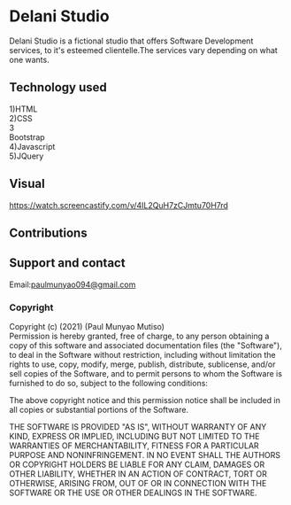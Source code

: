 # Delani Studio

Delani Studio is a fictional studio that offers Software Development services,
to it's esteemed clientelle.The services vary depending on what one wants.

## Technology used 
1)HTML<br>2)CSS<br>3<br>Bootstrap<br>4)Javascript<br>5)JQuery

## Visual
https://watch.screencastify.com/v/4IL2QuH7zCJmtu70H7rd

## Contributions

## Support and contact
Email:paulmunyao094@gmail.com

<!-- # MIT License
https://img.shields.io/github/license/LICENSE.md/https://github.com/paulmunyao/Delani_Studio.git?color=purple&logo=Delani&logoColor=Yellow -->
### Copyright
Copyright (c) (2021) (Paul Munyao Mutiso)<br>Permission is hereby granted, free of charge, to any person obtaining a copy
of this software and associated documentation files (the "Software"), to deal
in the Software without restriction, including without limitation the rights
to use, copy, modify, merge, publish, distribute, sublicense, and/or sell
copies of the Software, and to permit persons to whom the Software is
furnished to do so, subject to the following conditions:

The above copyright notice and this permission notice shall be included in all
copies or substantial portions of the Software.

THE SOFTWARE IS PROVIDED "AS IS", WITHOUT WARRANTY OF ANY KIND, EXPRESS OR
IMPLIED, INCLUDING BUT NOT LIMITED TO THE WARRANTIES OF MERCHANTABILITY,
FITNESS FOR A PARTICULAR PURPOSE AND NONINFRINGEMENT. IN NO EVENT SHALL THE
AUTHORS OR COPYRIGHT HOLDERS BE LIABLE FOR ANY CLAIM, DAMAGES OR OTHER
LIABILITY, WHETHER IN AN ACTION OF CONTRACT, TORT OR OTHERWISE, ARISING FROM,
OUT OF OR IN CONNECTION WITH THE SOFTWARE OR THE USE OR OTHER DEALINGS IN THE
SOFTWARE.